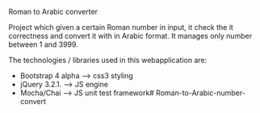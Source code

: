 Roman to Arabic converter

Project which given a certain Roman number in input, it check the it correctness and convert it with in Arabic format.
It manages only number between 1 and 3999.

The technologies / libraries used in this webapplication are:

- Bootstrap 4 alpha         --> css3 styling
- jQuery 3.2.1.             --> JS engine
- Mocha/Chai                --> JS unit test framework# Roman-to-Arabic-number-convert
